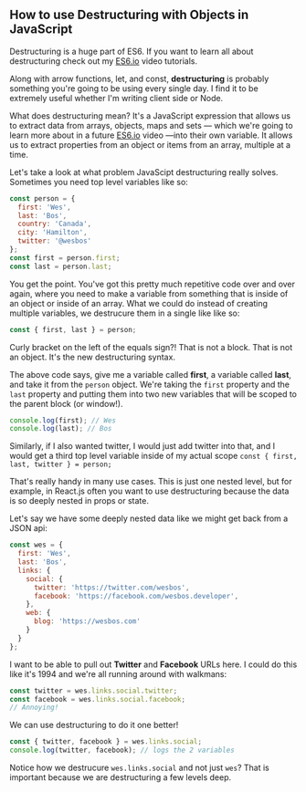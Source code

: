## How to use Destructuring with Objects in JavaScript

Destructuring is a huge part of ES6. If you want to learn all about destructuring check out my [ES6.io](https://ES6.io) video tutorials.

Along with arrow functions, let, and const, **destructuring** is probably something you're going to be using every single day. I find it to be extremely useful whether I'm writing client side or Node. 

What does destructuring mean? It's a JavaScript expression that allows us to extract data from arrays, objects, maps and sets — which we're going to learn more about in a future [ES6.io](https://ES6.io) video —into their own variable. It allows us to extract properties from an object or items from an array, multiple at a time.

Let's take a look at what problem JavaScipt destructuring really solves. Sometimes you need top level variables like so:


```js
const person = {
  first: 'Wes',
  last: 'Bos',
  country: 'Canada',
  city: 'Hamilton',
  twitter: '@wesbos'
};
const first = person.first;
const last = person.last;
```

You get the point. You've got this pretty much repetitive code over and over again, where you need to make a variable from something that is inside of an object or inside of an array. What we could do instead of creating multiple variables, we destrucure them in a single like like so:

```js
const { first, last } = person;
```

Curly bracket on the left of the equals sign?! That is not a block. That is not an object. It's the new destructuring syntax.

The above code says, give me a variable called **first**, a variable called **last**, and take it from the `person` object. We're taking the `first` property and the `last` property and putting them into two new variables that will be scoped to the parent block (or window!). 

```js
console.log(first); // Wes
console.log(last); // Bos
```

Similarly, if I also wanted twitter, I would just add twitter into that, and I would get a third top level variable inside of my actual scope `const { first, last, twitter } = person;`

That's really handy in many use cases. This is just one nested level, but for example, in React.js often you want to use destructuring because the data is so deeply nested in props or state. 

Let's say we have some deeply nested data like we might get back from a JSON api:

```js
const wes = {
  first: 'Wes',
  last: 'Bos',
  links: {
    social: {
      twitter: 'https://twitter.com/wesbos',
      facebook: 'https://facebook.com/wesbos.developer',
    },
    web: {
      blog: 'https://wesbos.com'
    }
  }
};
```

I want to be able to pull out **Twitter** and **Facebook** URLs here. I could do this like it's 1994 and we're all running around with walkmans:

```js
const twitter = wes.links.social.twitter;
const facebook = wes.links.social.facebook;
// Annoying!
```

We can use destructuring to do it one better! 

```js
const { twitter, facebook } = wes.links.social;
console.log(twitter, facebook); // logs the 2 variables 
```

Notice how we destrucure `wes.links.social` and not just `wes`? That is important because we are destructuring a few levels deep. 
